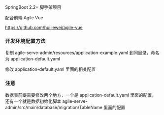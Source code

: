 SpringBoot 2.2+ 脚手架项目

配合前端 Agile Vue 

https://github.com/huijiewei/agile-vue

### 开发环境配置方法
复制 agile-serve-admin/resources/application-example.yaml 到同目录，命名为 application-default.yaml

修改 application-default.yaml 里面的相关配置

### 注意
数据表前缀需要修改两个地方，一个是 application-default.yaml 里面的配置，还有一个就是数据初始化脚本 agile-serve-admin/src/main/database/migration/TableName 里面的配置
